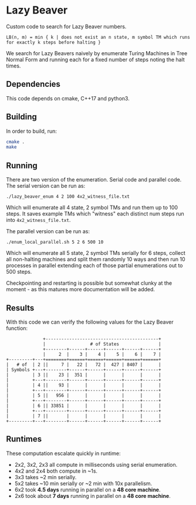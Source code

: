 # Lazy Beaver

Custom code to search for Lazy Beaver numbers.

```
LB(n, m) = min { k | does not exist an n state, m symbol TM which runs for exactly k steps before halting }
```

We search for Lazy Beavers naively by enumerate Turing Machines in Tree Normal Form and running each for a fixed number of steps noting the halt times.

## Dependencies

This code depends on cmake, C++17 and python3.

## Building

In order to build, run:

```bash
cmake .
make
```

## Running

There are two version of the enumeration. Serial code and parallel code. The serial version can be run as:

```
./lazy_beaver_enum 4 2 100 4x2_witness_file.txt
```

Which will enumerate all 4 state, 2 symbol TMs and run them up to 100 steps. It saves example TMs which "witness" each distinct num steps run into `4x2_witness_file.txt`.

The parallel version can be run as:

```
./enum_local_parallel.sh 5 2 6 500 10
```

Which will enumerate all 5 state, 2 symbol TMs serially for 6 steps, collect all non-halting machines and split them randomly 10 ways and then run 10 processes in parallel extending each of those partial enumerations out to 500 steps.

Checkpointing and restarting is possible but somewhat clunky at the moment - as this matures more documentation will be added.

## Results

With this code we can verify the following values for the Lazy Beaver function:

```
              +-------------------------------------------+
              |                 # of States               |
              +--------+------+------+------+------+------+
              |     2  |    3 |    4 |    5 |    6 |    7 |
+---------+---+========+======+======+======+======+======+
|   # of  | 2 ||     7 |   22 |   72 |  427 | 8407 |      |
| Symbols +---+--------+------+------+------+------+------+
|         | 3 ||    23 |  351 |      |      |      |      |
|         +---+--------+------+------+------+------+------+
|         | 4 ||    93 |      |      |      |      |      |
|         +---+--------+------+------+------+------+------+
|         | 5 ||   956 |      |      |      |      |      |
|         +---+--------+------+------+------+------+------+
|         | 6 || 33851 |      |      |      |      |      |
|         +---+--------+------+------+------+------+------+
|         | 7 ||       |      |      |      |      |      |
+---------+---+--------+------+------+------+------+------+
```

## Runtimes

These computation escalate quickly in runtime:
* 2x2, 3x2, 2x3 all compute in milliseconds using serial enumeration.
* 4x2 and 2x4 both compute in ~1s.
* 3x3 takes ~2 min serially.
* 5x2 takes ~10 min serially or ~2 min with 10x parallelism.
* 6x2 took __4.5 days__ running in parallel on a __48 core machine__.
* 2x6 took about __7 days__ running in parallel on a __48 core machine__.
